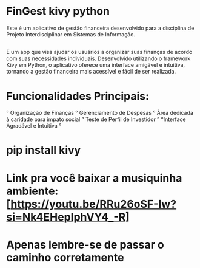 # FinGest kivy python
 Este é um aplicativo de gestão financeira desenvolvido para a disciplina de Projeto Interdisciplinar em Sistemas de Informação.
 ##
É um app que visa ajudar os usuários a organizar suas finanças de acordo com suas necessidades individuais. Desenvolvido utilizando o framework Kivy em Python, o aplicativo oferece uma interface amigável e intuitiva, tornando a gestão financeira mais acessível e fácil de ser realizada.
# Funcionalidades Principais:
° Organização de Finanças 
° Gerenciamento de Despesas
° Área dedicada à caridade para impato social
° Teste de Perfil de Investidor
° °Interface Agradável e Intuitiva °
##
# pip install kivy
# Link pra você baixar a musiquinha ambiente: [https://youtu.be/RRu26oSF-Iw?si=Nk4EHepIphVY4_-R]
# Apenas lembre-se de passar o caminho corretamente


